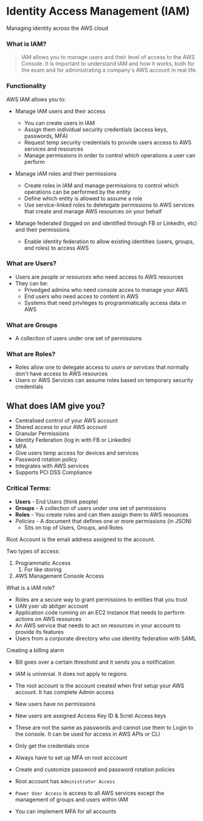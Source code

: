 # Identity Access Management (IAM)
Managing identity across the AWS cloud

### What is IAM?
> IAM allows you to manage users and their level of access to the AWS Console. It is important to understand IAM and how it works, both for the exam and for administrating a company's AWS account in real life.

### Functionality
AWS IAM allows you to:
- Manage IAM users and their access
	- You can create users in IAM
	- Assign them individual security credentials (access keys, passwords, MFA)
	- Request temp security credentials to provide users access to AWS services and resources
	- Manage permissions in order to control which operations a user can perform

- Manage IAM roles and their permissions
	- Create roles in IAM and manage permissions to control which operations can be performed by the entity
	- Define which entity is allowed to assume a role
	- Use service-linked roles to deletegate permissions to AWS services that create and manage AWS resources on your behalf

- Manage federated (logged on and identified through FB or LinkedIn, etc) and their permissions
	- Enable identity federation to allow existing identities (users, groups, and roles) to access AWS

### What are Users?
- Users are *people or resources* who need access to AWS resources
- They can be:
	- Privedged admins who need console acces to manage your AWS
	- End users who need acces to content in AWS
	- Systems that need privileges to programmatically access data in AWS

### What are Groups
- A collection of users under one set of permissions

### What are Roles?
- Roles allow one to delegate access to *users or services* that normally don't have access to AWS resources
- Users or AWS Services can assume roles based on temporary security credentials

## What does IAM give you?
* Centralised control of your AWS account
* Shared access to your AWS account
* Granular Permissions
* Identity Federation (log in with FB or LinkedIn)
* MFA
* Give users temp access for devices and services
* Password rotation policy
* Integrates with AWS services
* Supports PCI DSS Compliance

### Critical Terms:
* **Users** - End Users (think people)
* **Groups** - A collection of users under one set of permissions
* **Roles** - You create roles and can then assign them to AWS resources
* *Policies* - A document that defines one or more permissions (in JSON)
	* Sits on top of Users, Groups, and Roles

Root Account is the email address assigned to the account.

Two types of access:
1. Programmatic Access
	1. For like storing
2. AWS Management Console Access

What is a IAM role?
* Roles are a secure way to grant permissions to entities that you trust
* UAN yser ub abitger account
* Application code running on an EC2 instance that needs to perform actions on AWS resources
* An AWS service that needs to act on resources in your account to provide its features
* Users from a corporate directory who use identity federation with SAML

Creating a billing alarm
* Bill goes over a certain threshold and it sends you a notification

* IAM is universal. It does not apply to regions.
* The root account is the account created when first setup your AWS account. It has complete Admin access
* New users have no permissions
* New users are assigned Access Key ID & Scret Access keys
* These are not the same as passwords and cannot use them to Login to the console. It can be used for access in AWS APIs or CLI
* Only get the credentials once
* Always have to set up MFA on root acccount
* Create and customize password and password rotation policies
* Root account has `Administrator Access`
* `Power User Access` is access to all AWS services except the management of groups and users within IAM
* You can implement MFA for all accounts


